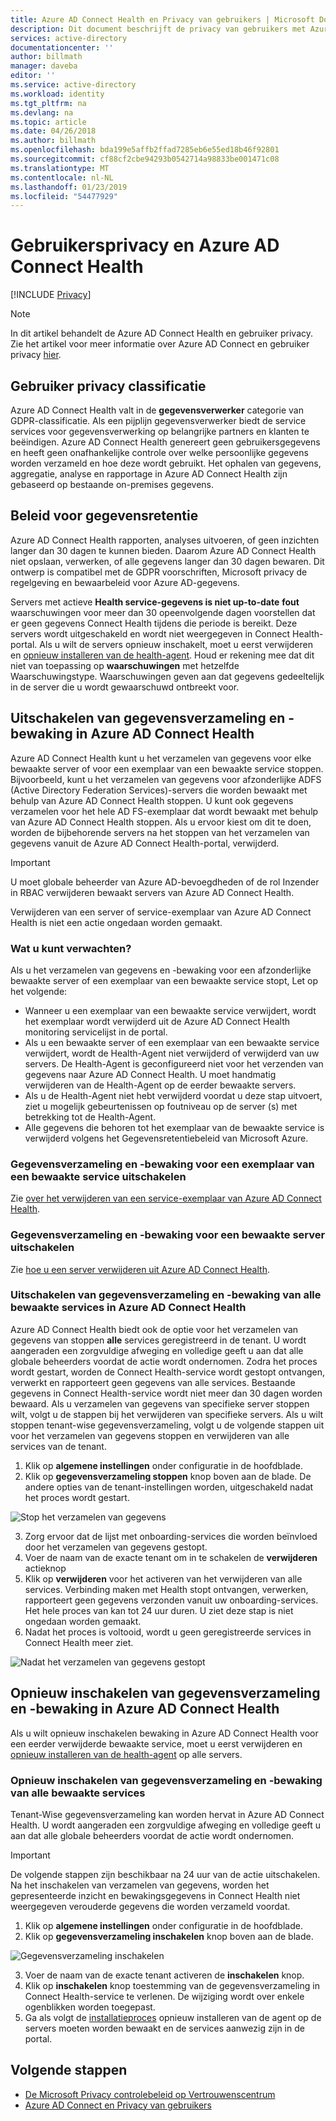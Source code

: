 ```yaml
---
title: Azure AD Connect Health en Privacy van gebruikers | Microsoft Docs
description: Dit document beschrijft de privacy van gebruikers met Azure AD Connect Health.
services: active-directory
documentationcenter: ''
author: billmath
manager: daveba
editor: ''
ms.service: active-directory
ms.workload: identity
ms.tgt_pltfrm: na
ms.devlang: na
ms.topic: article
ms.date: 04/26/2018
ms.author: billmath
ms.openlocfilehash: bda199e5affb2ffad7285eb6e55ed18b46f92801
ms.sourcegitcommit: cf88cf2cbe94293b0542714a98833be001471c08
ms.translationtype: MT
ms.contentlocale: nl-NL
ms.lasthandoff: 01/23/2019
ms.locfileid: "54477929"
---
```

# <a name="user-privacy-and-azure-ad-connect-health"></a>Gebruikersprivacy en Azure AD Connect Health 

[!INCLUDE [Privacy](../../../includes/gdpr-intro-sentence.md)]

>[!NOTE] 
>In dit artikel behandelt de Azure AD Connect Health en gebruiker privacy.  Zie het artikel voor meer informatie over Azure AD Connect en gebruiker privacy [hier](reference-connect-user-privacy.md).

## <a name="user-privacy-classification"></a>Gebruiker privacy classificatie
Azure AD Connect Health valt in de **gegevensverwerker** categorie van GDPR-classificatie. Als een pijplijn gegevensverwerker biedt de service services voor gegevensverwerking op belangrijke partners en klanten te beëindigen. Azure AD Connect Health genereert geen gebruikersgegevens en heeft geen onafhankelijke controle over welke persoonlijke gegevens worden verzameld en hoe deze wordt gebruikt. Het ophalen van gegevens, aggregatie, analyse en rapportage in Azure AD Connect Health zijn gebaseerd op bestaande on-premises gegevens. 

## <a name="data-retention-policy"></a>Beleid voor gegevensretentie
Azure AD Connect Health rapporten, analyses uitvoeren, of geen inzichten langer dan 30 dagen te kunnen bieden. Daarom Azure AD Connect Health niet opslaan, verwerken, of alle gegevens langer dan 30 dagen bewaren. Dit ontwerp is compatibel met de GDPR voorschriften, Microsoft privacy de regelgeving en bewaarbeleid voor Azure AD-gegevens. 

Servers met actieve **Health service-gegevens is niet up-to-date** **fout** waarschuwingen voor meer dan 30 opeenvolgende dagen voorstellen dat er geen gegevens Connect Health tijdens die periode is bereikt. Deze servers wordt uitgeschakeld en wordt niet weergegeven in Connect Health-portal. Als u wilt de servers opnieuw inschakelt, moet u eerst verwijderen en [opnieuw installeren van de health-agent](how-to-connect-health-agent-install.md). Houd er rekening mee dat dit niet van toepassing op **waarschuwingen** met hetzelfde Waarschuwingstype. Waarschuwingen geven aan dat gegevens gedeeltelijk in de server die u wordt gewaarschuwd ontbreekt voor. 
 
## <a name="disable-data-collection-and-monitoring-in-azure-ad-connect-health"></a>Uitschakelen van gegevensverzameling en -bewaking in Azure AD Connect Health
Azure AD Connect Health kunt u het verzamelen van gegevens voor elke bewaakte server of voor een exemplaar van een bewaakte service stoppen. Bijvoorbeeld, kunt u het verzamelen van gegevens voor afzonderlijke ADFS (Active Directory Federation Services)-servers die worden bewaakt met behulp van Azure AD Connect Health stoppen. U kunt ook gegevens verzamelen voor het hele AD FS-exemplaar dat wordt bewaakt met behulp van Azure AD Connect Health stoppen. Als u ervoor kiest om dit te doen, worden de bijbehorende servers na het stoppen van het verzamelen van gegevens vanuit de Azure AD Connect Health-portal, verwijderd. 

>[!IMPORTANT]
> U moet globale beheerder van Azure AD-bevoegdheden of de rol Inzender in RBAC verwijderen bewaakt servers van Azure AD Connect Health.
>
> Verwijderen van een server of service-exemplaar van Azure AD Connect Health is niet een actie ongedaan worden gemaakt. 

### <a name="what-to-expect"></a>Wat u kunt verwachten?
Als u het verzamelen van gegevens en -bewaking voor een afzonderlijke bewaakte server of een exemplaar van een bewaakte service stopt, Let op het volgende:

- Wanneer u een exemplaar van een bewaakte service verwijdert, wordt het exemplaar wordt verwijderd uit de Azure AD Connect Health monitoring servicelijst in de portal. 
- Als u een bewaakte server of een exemplaar van een bewaakte service verwijdert, wordt de Health-Agent niet verwijderd of verwijderd van uw servers. De Health-Agent is geconfigureerd niet voor het verzenden van gegevens naar Azure AD Connect Health. U moet handmatig verwijderen van de Health-Agent op de eerder bewaakte servers.
- Als u de Health-Agent niet hebt verwijderd voordat u deze stap uitvoert, ziet u mogelijk gebeurtenissen op foutniveau op de server (s) met betrekking tot de Health-Agent.
- Alle gegevens die behoren tot het exemplaar van de bewaakte service is verwijderd volgens het Gegevensretentiebeleid van Microsoft Azure.

### <a name="disable-data-collection-and-monitoring-for-an-instance-of-a-monitored-service"></a>Gegevensverzameling en -bewaking voor een exemplaar van een bewaakte service uitschakelen
Zie [over het verwijderen van een service-exemplaar van Azure AD Connect Health](how-to-connect-health-operations.md#delete-a-service-instance-from-azure-ad-connect-health-service).

### <a name="disable-data-collection-and-monitoring-for-a-monitored-server"></a>Gegevensverzameling en -bewaking voor een bewaakte server uitschakelen
Zie [hoe u een server verwijderen uit Azure AD Connect Health](how-to-connect-health-operations.md#delete-a-server-from-the-azure-ad-connect-health-service).

### <a name="disable-data-collection-and-monitoring-for-all-monitored-services-in-azure-ad-connect-health"></a>Uitschakelen van gegevensverzameling en -bewaking van alle bewaakte services in Azure AD Connect Health
Azure AD Connect Health biedt ook de optie voor het verzamelen van gegevens van stoppen **alle** services geregistreerd in de tenant. U wordt aangeraden een zorgvuldige afweging en volledige geeft u aan dat alle globale beheerders voordat de actie wordt ondernomen. Zodra het proces wordt gestart, worden de Connect Health-service wordt gestopt ontvangen, verwerkt en rapporteert geen gegevens van alle services. Bestaande gegevens in Connect Health-service wordt niet meer dan 30 dagen worden bewaard.
Als u verzamelen van gegevens van specifieke server stoppen wilt, volgt u de stappen bij het verwijderen van specifieke servers. Als u wilt stoppen tenant-wise gegevensverzameling, volgt u de volgende stappen uit voor het verzamelen van gegevens stoppen en verwijderen van alle services van de tenant.

1.  Klik op **algemene instellingen** onder configuratie in de hoofdblade. 
2.  Klik op **gegevensverzameling stoppen** knop boven aan de blade. De andere opties van de tenant-instellingen worden, uitgeschakeld nadat het proces wordt gestart.  
 
 ![Stop het verzamelen van gegevens](./media/reference-connect-health-user-privacy/gdpr4.png)
  
3.  Zorg ervoor dat de lijst met onboarding-services die worden beïnvloed door het verzamelen van gegevens gestopt. 
4.  Voer de naam van de exacte tenant om in te schakelen de **verwijderen** actieknop
5.  Klik op **verwijderen** voor het activeren van het verwijderen van alle services. Verbinding maken met Health stopt ontvangen, verwerken, rapporteert geen gegevens verzonden vanuit uw onboarding-services. Het hele proces van kan tot 24 uur duren. U ziet deze stap is niet ongedaan worden gemaakt. 
6.  Nadat het proces is voltooid, wordt u geen geregistreerde services in Connect Health meer ziet. 

 ![Nadat het verzamelen van gegevens gestopt](./media/reference-connect-health-user-privacy/gdpr5.png)

## <a name="re-enable-data-collection-and-monitoring-in-azure-ad-connect-health"></a>Opnieuw inschakelen van gegevensverzameling en -bewaking in Azure AD Connect Health
Als u wilt opnieuw inschakelen bewaking in Azure AD Connect Health voor een eerder verwijderde bewaakte service, moet u eerst verwijderen en [opnieuw installeren van de health-agent](how-to-connect-health-agent-install.md) op alle servers.

### <a name="re-enable-data-collection-and-monitoring-for-all-monitored-services"></a>Opnieuw inschakelen van gegevensverzameling en -bewaking van alle bewaakte services

Tenant-Wise gegevensverzameling kan worden hervat in Azure AD Connect Health. U wordt aangeraden een zorgvuldige afweging en volledige geeft u aan dat alle globale beheerders voordat de actie wordt ondernomen.

>[!IMPORTANT]
> De volgende stappen zijn beschikbaar na 24 uur van de actie uitschakelen.
> Na het inschakelen van verzamelen van gegevens, worden het gepresenteerde inzicht en bewakingsgegevens in Connect Health niet weergegeven verouderde gegevens die worden verzameld voordat. 

1.  Klik op **algemene instellingen** onder configuratie in de hoofdblade. 
2.  Klik op **gegevensverzameling inschakelen** knop boven aan de blade. 
 
 ![Gegevensverzameling inschakelen](./media/reference-connect-health-user-privacy/gdpr6.png)
 
3.  Voer de naam van de exacte tenant activeren de **inschakelen** knop.
4.  Klik op **inschakelen** knop toestemming van de gegevensverzameling in Connect Health-service te verlenen. De wijziging wordt over enkele ogenblikken worden toegepast. 
5.  Ga als volgt de [installatieproces](how-to-connect-health-agent-install.md) opnieuw installeren van de agent op de servers moeten worden bewaakt en de services aanwezig zijn in de portal.  


## <a name="next-steps"></a>Volgende stappen
* [De Microsoft Privacy controlebeleid op Vertrouwenscentrum](https://www.microsoft.com/trustcenter)
* [Azure AD Connect en Privacy van gebruikers](reference-connect-user-privacy.md)

